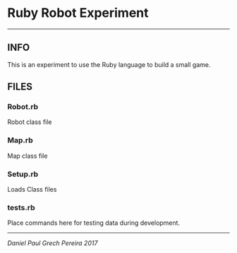 # Ruby Robot Experiment
---

## INFO
This is an experiment to use the Ruby language to build a small game.

## FILES

### Robot.rb
Robot class file

### Map.rb
Map class file

### Setup.rb
Loads Class files

### tests.rb
Place commands here for testing data during development.

---
_*Daniel Paul Grech Pereira 2017*_
